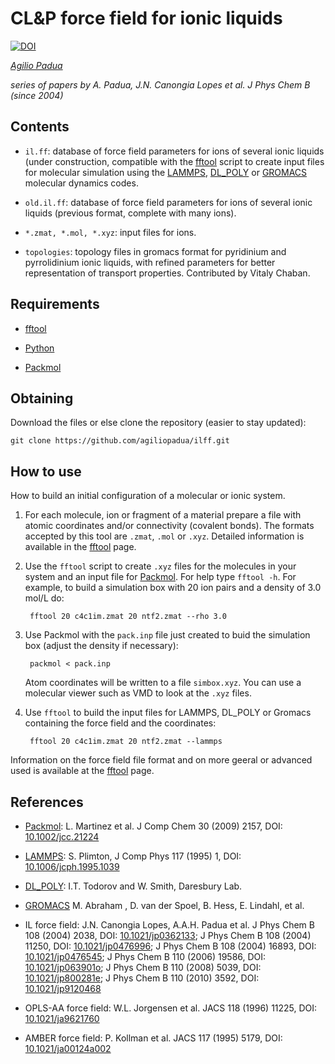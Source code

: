 CL&P force field for ionic liquids
=============================

[![DOI](https://zenodo.org/badge/doi/10.5281/zenodo.593705.svg)](http://dx.doi.org/10.5281/zenodo.593705)

_[Agilio Padua](http://perso.ens-lyon.fr/agilio.padua)_

_series of papers by A. Padua, J.N. Canongia Lopes et al. J Phys Chem
B (since 2004)_

Contents
--------

* `il.ff`: database of force field parameters for ions of several
    ionic liquids (under construction, compatible with the
    [fftool](http://www.github.com/agiliopadua/fftool) script to
    create input files for molecular simulation using the
    [LAMMPS](http://lammps.sandia.gov),
    [DL_POLY](http://www.stfc.ac.uk/CSE/randd/ccg/software/DL_POLY/25526.aspx)
    or [GROMACS](http://www.gromacs.org)
    molecular dynamics codes.

* `old.il.ff`: database of force field parameters for ions of several ionic
    liquids (previous format, complete with many ions).

* `*.zmat, *.mol, *.xyz`: input files for ions.

* `topologies`: topology files in gromacs format for pyridinium and
  pyrrolidinium ionic liquids, with refined parameters for better
  representation of transport properties. Contributed by Vitaly
  Chaban.


Requirements
------------

* [fftool](http://www.github.com/agiliopadua/fftool)

* [Python](http://www.python.org/)

* [Packmol](http://www.ime.unicamp.br/~martinez/packmol/)


Obtaining
---------

Download the files or else clone the repository (easier to stay updated):

    git clone https://github.com/agiliopadua/ilff.git


How to use
----------

How to build an initial configuration of a molecular or ionic system.

1. For each molecule, ion or fragment of a material prepare a file
   with atomic coordinates and/or connectivity (covalent bonds). The
   formats accepted by this tool are `.zmat`, `.mol` or
   `.xyz`. Detailed information is available in the
   [fftool](http://www.github.com/agiliopadua/fftool) page.


2. Use the `fftool` script to create `.xyz` files for the molecules
   in your system and an input file for
   [Packmol](http://www.ime.unicamp.br/~martinez/packmol/). For help
   type `fftool -h`. For example, to build a simulation box with 20
   ion pairs and a density of 3.0 mol/L do:

        fftool 20 c4c1im.zmat 20 ntf2.zmat --rho 3.0

3. Use Packmol with the `pack.inp` file just created to buid the
   simulation box (adjust the density if necessary):

        packmol < pack.inp

    Atom coordinates will be written to a file `simbox.xyz`. You can
    use a molecular viewer such as VMD to look at the `.xyz` files.

4. Use `fftool` to build the input files for LAMMPS, DL_POLY or Gromacs
   containing the force field and the coordinates:

        fftool 20 c4c1im.zmat 20 ntf2.zmat --lammps

Information on the force field file format and on more geeral or
advanced used is available at the
[fftool](http://www.github.com/agiliopadua/fftool) page.


References
----------

* [Packmol](http://www.ime.unicamp.br/~martinez/packmol/):
  L. Martinez et al. J Comp Chem 30 (2009) 2157, DOI:
  [10.1002/jcc.21224](http://dx.doi.org/10.1002/jcc.21224) 

* [LAMMPS](http://lammps.sandia.gov/): S. Plimton, J Comp Phys
  117 (1995) 1, DOI:
  [10.1006/jcph.1995.1039](http://dx.doi.org/10.1006/jcph.1995.1039)

* [DL_POLY](http://www.stfc.ac.uk/CSE/randd/ccg/software/DL_POLY/25526.aspx):
  I.T. Todorov and W. Smith, Daresbury Lab.

* [GROMACS](http://www.gromacs.org) M. Abraham , D. van der Spoel,
B. Hess, E. Lindahl, et al.

* IL force field: J.N. Canongia Lopes, A.A.H. Padua et al.
  J Phys Chem B 108 (2004) 2038, DOI:
  [10.1021/jp0362133](http://dx.doi.org/10.1021/jp0362133);
  J Phys Chem B 108 (2004) 11250, DOI:
  [10.1021/jp0476996](http://dx.doi.org/10.1021/jp0476996);
  J Phys Chem B 108 (2004) 16893, DOI:
  [10.1021/jp0476545](http://dx.doi.org/10.1021/jp0476545);
  J Phys Chem B 110 (2006) 19586, DOI:
  [10.1021/jp063901o](http://dx.doi.org/10.1021/jp063901o);
  J Phys Chem B 110 (2008) 5039, DOI:
  [10.1021/jp800281e](http://dx.doi.org/10.1021/jp800281e);
  J Phys Chem B 110 (2010) 3592, DOI:
  [10.1021/jp9120468](http://dx.doi.org/10.1021/jp9120468)

* OPLS-AA force field: W.L. Jorgensen et al. JACS 118 (1996) 11225,
  DOI: [10.1021/ja9621760](http://dx.doi.org/10.1021/ja9621760) 

* AMBER force field: P. Kollman et al. JACS 117 (1995) 5179, DOI:
  [10.1021/ja00124a002](http://dx.doi.org/10.1021/ja00124a002) 
